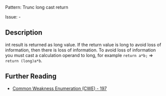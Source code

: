 Pattern: Trunc long cast return

Issue: -

## Description

int result is returned as long value. If the return value is long to avoid loss of information, then there is loss of information. To avoid loss of information you must cast a calculation operand to long, for example `return a*b;` => `return (long)a*b`.

## Further Reading

* [Common Weakness Enumeration (CWE) - 197](https://cwe.mitre.org/data/definitions/197.html)